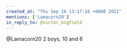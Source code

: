 ```yaml
---
created_at: "Thu Sep 16 13:17:16 +0000 2021"
mentions: ['Lamacorn20']
in_reply_to: @victor_bigfield
---
```


@Lamacorn20 2 boys, 10 and 6